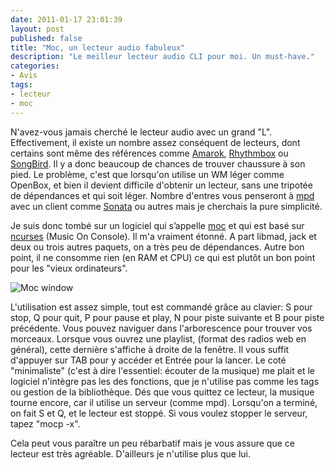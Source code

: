 ```yaml
---
date: 2011-01-17 23:01:39
layout: post
published: false
title: "Moc, un lecteur audio fabuleux"
description: "Le meilleur lecteur audio CLI pour moi. Un must-have."
categories:
- Avis
tags:
- lecteur
- moc
---
```


N'avez-vous jamais cherché le lecteur audio avec un grand "L". Effectivement, il existe un nombre assez conséquent de lecteurs, dont certains sont même des références comme [Amarok](http://amarok.kde.org/), [Rhythmbox](http://projects.gnome.org/rhythmbox/) ou [SongBird](http://www.getsongbird.com/). Il y a donc beaucoup de chances de trouver chaussure à son pied. Le problème, c'est que lorsqu'on utilise un WM léger comme OpenBox, et bien il devient difficile d'obtenir un lecteur, sans une tripotée de dépendances et qui soit léger. Nombre d'entres vous penseront à [mpd](http://fr.wikipedia.org/wiki/Music_Player_Daemon) avec un client comme [Sonata](http://sonata.berlios.de/) ou autres mais je cherchais la pure simplicité.

<!-- more -->

Je suis donc tombé sur un logiciel qui s’appelle [moc](http://moc.daper.net/) et qui est basé sur [ncurses](http://fr.wikipedia.org/wiki/Ncurses) (Music On Console). Il m'a vraiment étonné. A part libmad, jack et deux ou trois autres paquets, on a très peu de dépendances. Autre bon point, il ne consomme rien (en RAM et CPU) ce qui est plutôt un bon point pour les "vieux ordinateurs".

<img class="imgcenter" alt="Moc window" src="http://linuxien.legtux.org/uploads/images/2011/01/2011-01-17-232848_1920x1080_scrot.png">

L'utilisation est assez simple, tout est commandé grâce au clavier: S pour stop, Q pour quit, P pour pause et play, N pour piste suivante et B pour piste précédente. Vous pouvez naviguer dans l'arborescence pour trouver vos morceaux. Lorsque vous ouvrez une playlist, (format des radios web en général), cette dernière s'affiche à droite de la fenêtre. Il vous suffit d'appuyer sur TAB pour y accéder et Entrée pour la lancer. Le coté "minimaliste" (c'est à dire l'essentiel: écouter de la musique) me plait et le logiciel n'intègre pas les des fonctions, que je n'utilise pas comme les tags ou gestion de la bibliothèque. Dés que vous quittez ce lecteur, la musique tourne encore, car il utilise un serveur (comme mpd). Lorsqu'on a terminé, on fait S et Q, et le lecteur est stoppé. Si vous voulez stopper le serveur, tapez "mocp -x".

Cela peut vous paraître un peu rébarbatif mais je vous assure que ce lecteur est très agréable. D'ailleurs je n'utilise plus que lui.
